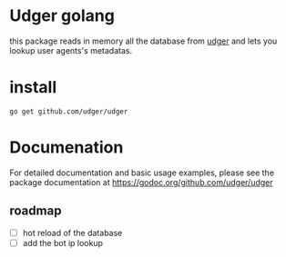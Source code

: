 # Udger golang

this package reads in memory all the database from [udger](https://udger.com) and lets you lookup user agents's metadatas.

# install
```
go get github.com/udger/udger
```
# Documenation
For detailed documentation and basic usage examples, please see the package documentation at https://godoc.org/github.com/udger/udger

## roadmap

* [ ] hot reload of the database
* [ ] add the bot ip lookup
